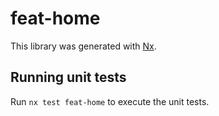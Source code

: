 # feat-home

This library was generated with [Nx](https://nx.dev).

## Running unit tests

Run `nx test feat-home` to execute the unit tests.

